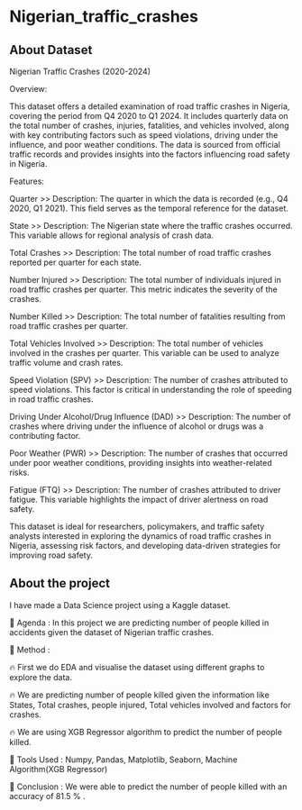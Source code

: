 # Nigerian_traffic_crashes
## About Dataset

Nigerian Traffic Crashes (2020-2024)

Overview:

This dataset offers a detailed examination of road traffic crashes in Nigeria, covering the period from Q4 2020 to Q1 2024. It includes quarterly data on the total number of crashes, injuries, fatalities, and vehicles involved, along with key contributing factors such as speed violations, driving under the influence, and poor weather conditions. The data is sourced from official traffic records and provides insights into the factors influencing road safety in Nigeria.

Features:

Quarter  >> Description: The quarter in which the data is recorded (e.g., Q4 2020, Q1 2021). This field serves as the temporal reference for the dataset.

State  >> Description: The Nigerian state where the traffic crashes occurred. This variable allows for regional analysis of crash data.

Total Crashes  >> Description: The total number of road traffic crashes reported per quarter for each state.

Number Injured  >> Description: The total number of individuals injured in road traffic crashes per quarter. This metric indicates the severity of the crashes.

Number Killed  >> Description: The total number of fatalities resulting from road traffic crashes per quarter.

Total Vehicles Involved  >> Description: The total number of vehicles involved in the crashes per quarter. This variable can be used to analyze traffic volume and crash rates.

Speed Violation (SPV)  >> Description: The number of crashes attributed to speed violations. This factor is critical in understanding the role of speeding in road traffic crashes.

Driving Under Alcohol/Drug Influence (DAD)  >> Description: The number of crashes where driving under the influence of alcohol or drugs was a contributing factor.

Poor Weather (PWR) >> Description: The number of crashes that occurred under poor weather conditions, providing insights into weather-related risks.

Fatigue (FTQ) >> Description: The number of crashes attributed to driver fatigue. This variable highlights the impact of driver alertness on road safety.

This dataset is ideal for researchers, policymakers, and traffic safety analysts interested in exploring the dynamics of road traffic crashes in Nigeria, assessing risk factors, and developing data-driven strategies for improving road safety.

## About the project

I have made a Data Science project using a Kaggle dataset.

🎯 Agenda : In this project we are predicting number of people killed in accidents given the dataset of Nigerian traffic crashes.

🎯 Method : 

🔥 First we do EDA and visualise the dataset using different graphs to explore the data.

🔥 We are predicting number of people killed given the information like States, Total crashes, people injured, Total vehicles involved and factors for crashes.

🔥 We are using XGB Regressor algorithm to predict the number of people killed.

🎯 Tools Used : Numpy, Pandas, Matplotlib, Seaborn, Machine Algorithm(XGB Regressor)

🎯 Conclusion : We were able to predict the number of people killed with an accuracy of 81.5 % .
